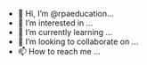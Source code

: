 - 👋 Hi, I’m @rpaeducation...
- 👀 I’m interested in ...
- 🌱 I’m currently learning ...
- 💞️ I’m looking to collaborate on ...
- 📫 How to reach me ...

<!---
rpaeducation/rpaeducation is a ✨ special ✨ repository because its `README.md` (this file) appears on your GitHub profile.
You can click the Preview link to take a look at your changes.
--->
